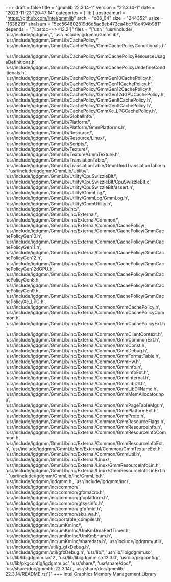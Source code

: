 +++
draft = false
title = "gmmlib 22.3.14-1"
version = "22.3.14-1"
date = "2023-11-23T20:47:14"
categories = ['lib']
upstreamurl = "https://github.com/intel/gmmlib"
arch = "x86_64"
size = "244352"
usize = "1638219"
sha1sum = "5ec564602519d6d5ac8eb473ca4bc7f8e494b981"
depends = "['libstdc++>=12.2']"
files = "['usr/', 'usr/include/', 'usr/include/igdgmm/', 'usr/include/igdgmm/GmmLib/', 'usr/include/igdgmm/GmmLib/CachePolicy/', 'usr/include/igdgmm/GmmLib/CachePolicy/GmmCachePolicyConditionals.h', 'usr/include/igdgmm/GmmLib/CachePolicy/GmmCachePolicyResourceUsageDefinitions.h', 'usr/include/igdgmm/GmmLib/CachePolicy/GmmCachePolicyUndefineConditionals.h', 'usr/include/igdgmm/GmmLib/CachePolicy/GmmGen10CachePolicy.h', 'usr/include/igdgmm/GmmLib/CachePolicy/GmmGen11CachePolicy.h', 'usr/include/igdgmm/GmmLib/CachePolicy/GmmGen12CachePolicy.h', 'usr/include/igdgmm/GmmLib/CachePolicy/GmmGen12dGPUCachePolicy.h', 'usr/include/igdgmm/GmmLib/CachePolicy/GmmGen8CachePolicy.h', 'usr/include/igdgmm/GmmLib/CachePolicy/GmmGen9CachePolicy.h', 'usr/include/igdgmm/GmmLib/CachePolicy/GmmXe_LPGCachePolicy.h', 'usr/include/igdgmm/GmmLib/GlobalInfo/', 'usr/include/igdgmm/GmmLib/Platform/', 'usr/include/igdgmm/GmmLib/Platform/GmmPlatforms.h', 'usr/include/igdgmm/GmmLib/Resource/', 'usr/include/igdgmm/GmmLib/Resource/Linux/', 'usr/include/igdgmm/GmmLib/Scripts/', 'usr/include/igdgmm/GmmLib/Texture/', 'usr/include/igdgmm/GmmLib/Texture/GmmTexture.h', 'usr/include/igdgmm/GmmLib/TranslationTable/', 'usr/include/igdgmm/GmmLib/TranslationTable/GmmUmdTranslationTable.h', 'usr/include/igdgmm/GmmLib/Utility/', 'usr/include/igdgmm/GmmLib/Utility/CpuSwizzleBlt/', 'usr/include/igdgmm/GmmLib/Utility/CpuSwizzleBlt/CpuSwizzleBlt.c', 'usr/include/igdgmm/GmmLib/Utility/CpuSwizzleBlt/assert.h', 'usr/include/igdgmm/GmmLib/Utility/GmmLog/', 'usr/include/igdgmm/GmmLib/Utility/GmmLog/GmmLog.h', 'usr/include/igdgmm/GmmLib/Utility/GmmUtility.h', 'usr/include/igdgmm/GmmLib/inc/', 'usr/include/igdgmm/GmmLib/inc/External/', 'usr/include/igdgmm/GmmLib/inc/External/Common/', 'usr/include/igdgmm/GmmLib/inc/External/Common/CachePolicy/', 'usr/include/igdgmm/GmmLib/inc/External/Common/CachePolicy/GmmCachePolicyGen10.h', 'usr/include/igdgmm/GmmLib/inc/External/Common/CachePolicy/GmmCachePolicyGen11.h', 'usr/include/igdgmm/GmmLib/inc/External/Common/CachePolicy/GmmCachePolicyGen12.h', 'usr/include/igdgmm/GmmLib/inc/External/Common/CachePolicy/GmmCachePolicyGen12dGPU.h', 'usr/include/igdgmm/GmmLib/inc/External/Common/CachePolicy/GmmCachePolicyGen8.h', 'usr/include/igdgmm/GmmLib/inc/External/Common/CachePolicy/GmmCachePolicyGen9.h', 'usr/include/igdgmm/GmmLib/inc/External/Common/CachePolicy/GmmCachePolicyXe_LPG.h', 'usr/include/igdgmm/GmmLib/inc/External/Common/GmmCachePolicy.h', 'usr/include/igdgmm/GmmLib/inc/External/Common/GmmCachePolicyCommon.h', 'usr/include/igdgmm/GmmLib/inc/External/Common/GmmCachePolicyExt.h', 'usr/include/igdgmm/GmmLib/inc/External/Common/GmmClientContext.h', 'usr/include/igdgmm/GmmLib/inc/External/Common/GmmCommonExt.h', 'usr/include/igdgmm/GmmLib/inc/External/Common/GmmConst.h', 'usr/include/igdgmm/GmmLib/inc/External/Common/GmmDebug.h', 'usr/include/igdgmm/GmmLib/inc/External/Common/GmmFormatTable.h', 'usr/include/igdgmm/GmmLib/inc/External/Common/GmmHw.h', 'usr/include/igdgmm/GmmLib/inc/External/Common/GmmInfo.h', 'usr/include/igdgmm/GmmLib/inc/External/Common/GmmInfoExt.h', 'usr/include/igdgmm/GmmLib/inc/External/Common/GmmInternal.h', 'usr/include/igdgmm/GmmLib/inc/External/Common/GmmLibDll.h', 'usr/include/igdgmm/GmmLib/inc/External/Common/GmmLibDllName.h', 'usr/include/igdgmm/GmmLib/inc/External/Common/GmmMemAllocator.hpp', 'usr/include/igdgmm/GmmLib/inc/External/Common/GmmPageTableMgr.h', 'usr/include/igdgmm/GmmLib/inc/External/Common/GmmPlatformExt.h', 'usr/include/igdgmm/GmmLib/inc/External/Common/GmmProto.h', 'usr/include/igdgmm/GmmLib/inc/External/Common/GmmResourceFlags.h', 'usr/include/igdgmm/GmmLib/inc/External/Common/GmmResourceInfo.h', 'usr/include/igdgmm/GmmLib/inc/External/Common/GmmResourceInfoCommon.h', 'usr/include/igdgmm/GmmLib/inc/External/Common/GmmResourceInfoExt.h', 'usr/include/igdgmm/GmmLib/inc/External/Common/GmmTextureExt.h', 'usr/include/igdgmm/GmmLib/inc/External/Common/GmmUtil.h', 'usr/include/igdgmm/GmmLib/inc/External/Linux/', 'usr/include/igdgmm/GmmLib/inc/External/Linux/GmmResourceInfoLin.h', 'usr/include/igdgmm/GmmLib/inc/External/Linux/GmmResourceInfoLinExt.h', 'usr/include/igdgmm/GmmLib/inc/GmmLib.h', 'usr/include/igdgmm/igdgmm.h', 'usr/include/igdgmm/inc/', 'usr/include/igdgmm/inc/common/', 'usr/include/igdgmm/inc/common/gfxmacro.h', 'usr/include/igdgmm/inc/common/gfxplatform.h', 'usr/include/igdgmm/inc/common/gtsysinfo.h', 'usr/include/igdgmm/inc/common/igfxfmid.h', 'usr/include/igdgmm/inc/common/sku_wa.h', 'usr/include/igdgmm/inc/portable_compiler.h', 'usr/include/igdgmm/inc/umKmInc/', 'usr/include/igdgmm/inc/umKmInc/UmKmDmaPerfTimer.h', 'usr/include/igdgmm/inc/umKmInc/UmKmEnum.h', 'usr/include/igdgmm/inc/umKmInc/sharedata.h', 'usr/include/igdgmm/util/', 'usr/include/igdgmm/util/g_gfxDebug.h', 'usr/include/igdgmm/util/gfxDebug.h', 'usr/lib/', 'usr/lib/libigdgmm.so', 'usr/lib/libigdgmm.so.12', 'usr/lib/libigdgmm.so.12.3.0', 'usr/lib/pkgconfig/', 'usr/lib/pkgconfig/igdgmm.pc', 'usr/share/', 'usr/share/doc/', 'usr/share/doc/gmmlib-22.3.14/', 'usr/share/doc/gmmlib-22.3.14/README.rst']"
+++
Intel Graphics Memory Management Library